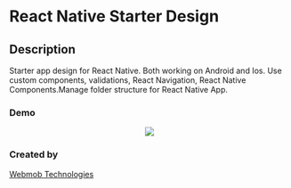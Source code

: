 # React Native Starter Design

## Description
   Starter app design for React Native. Both working on Android and Ios. Use custom components, validations, React Navigation, 
   React Native Components.Manage folder structure for React Native App. 
   
### Demo

<p align="center">
<img src="https://user-images.githubusercontent.com/30282130/35147176-ab8d5b4c-fd33-11e7-9634-35deb2465383.gif" />
</p>
   
### Created by 
[Webmob Technologies](https://webmobtech.com/)
